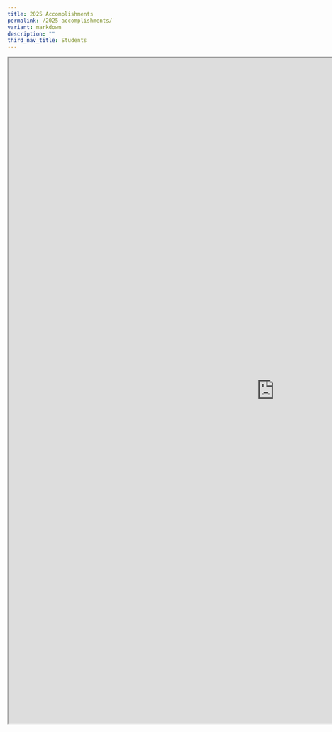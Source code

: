 ```yaml
---
title: 2025 Accomplishments
permalink: /2025-accomplishments/
variant: markdown
description: ""
third_nav_title: Students
---
```

<iframe src="https://docs.google.com/document/d/e/2PACX-1vQFMFO-IyUx7f4Yc017T_dmXYcPubkbvpQqY29y6vb8ZSc8VW36ZEX3X_oTvPnEHg/pub?embedded=true" width="1200px" height="1500px" scrolling="no"></iframe>